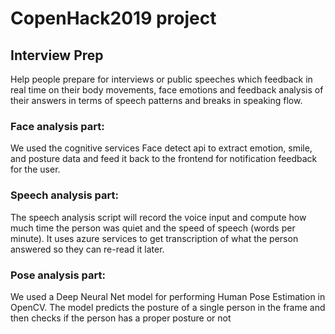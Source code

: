 # CopenHack2019 project

## Interview Prep

Help people prepare for interviews or public speeches which feedback in real time on their body movements, face emotions and feedback analysis of their answers in terms of speech patterns and breaks in speaking flow.

### Face analysis part: 
We used the cognitive services Face detect api to extract emotion, smile, and posture data and feed it back to the frontend for notification feedback for the user.

### Speech analysis part:
The speech analysis  script will record the voice input and compute how much time the person was quiet and the speed of speech (words per minute). It uses azure services to get transcription of what the person answered so they can re-read it later.

### Pose analysis part:
We used a Deep Neural Net model for performing Human Pose Estimation in OpenCV. The model predicts the posture of a single person in the frame and then checks if the person has a proper posture or not

